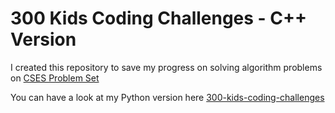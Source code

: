 # 300 Kids Coding Challenges - C++ Version
I created this repository to save my progress on solving algorithm problems on [CSES Problem Set](https://cses.fi/problemset/)

You can have a look at my Python version here [300-kids-coding-challenges](https://github.com/bachtly/300-kids-coding-challenges)
